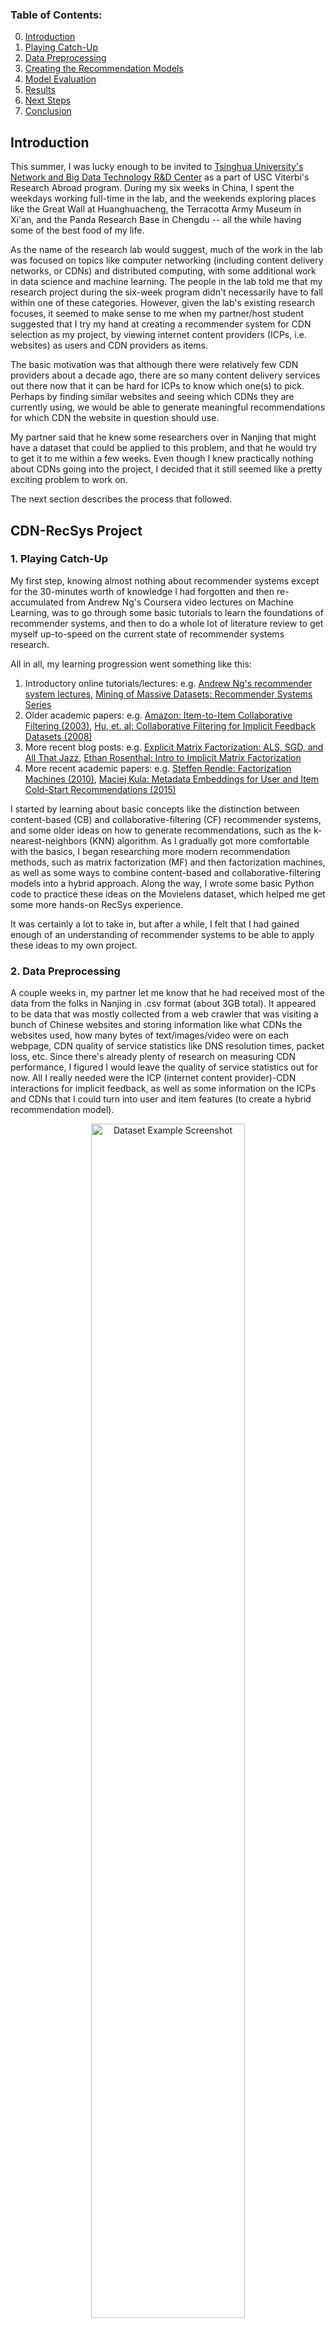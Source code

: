 ### Table of Contents:
<ol start="0">
<li><a href="https://github.com/lucashu1/CDN-RecSys/wiki#introduction">Introduction</a></li>
<li><a href="https://github.com/lucashu1/CDN-RecSys/wiki#1-playing-catch-up">Playing Catch-Up</a></li>
<li><a href="https://github.com/lucashu1/CDN-RecSys/wiki#2-data-preprocessing">Data Preprocessing</a></li>
<li><a href="https://github.com/lucashu1/CDN-RecSys/wiki#3-creating-the-recommendation-models">Creating the Recommendation Models</a></li>
<li><a href="https://github.com/lucashu1/CDN-RecSys/wiki#4-model-evaluation">Model Evaluation</a></li>
<li><a href="https://github.com/lucashu1/CDN-RecSys/wiki#5-results">Results</a></li>
<li><a href="https://github.com/lucashu1/CDN-RecSys/wiki#6-next-steps">Next Steps</a></li>
<li><a href="https://github.com/lucashu1/CDN-RecSys/wiki#conclusion">Conclusion</a></li>
</ol>

## Introduction
This summer, I was lucky enough to be invited to [Tsinghua University's Network and Big Data Technology R&D Center](http://cdn.riit.tsinghua.edu.cn) as a part of USC Viterbi's Research Abroad program. During my six weeks in China, I spent the weekdays working full-time in the lab, and the weekends exploring places like the Great Wall at Huanghuacheng, the Terracotta Army Museum in Xi'an, and the Panda Research Base in Chengdu -- all the while having some of the best food of my life.

As the name of the research lab would suggest, much of the work in the lab was focused on topics like computer networking (including content delivery networks, or CDNs) and distributed computing, with some additional work in data science and machine learning. The people in the lab told me that my research project during the six-week program didn't necessarily have to fall within one of these categories. However, given the lab's existing research focuses, it seemed to make sense to me when my partner/host student suggested that I try my hand at creating a recommender system for CDN selection as my project, by viewing internet content providers (ICPs, i.e. websites) as users and CDN providers as items. 

The basic motivation was that although there were relatively few CDN providers about a decade ago, there are so many content delivery services out there now that it can be hard for ICPs to know which one(s) to pick. Perhaps by finding similar websites and seeing which CDNs they are currently using, we would be able to generate meaningful recommendations for which CDN the website in question should use.

My partner said that he knew some researchers over in Nanjing that might have a dataset that could be applied to this problem, and that he would try to get it to me within a few weeks. Even though I knew practically nothing about CDNs going into the project, I decided that it still seemed like a pretty exciting problem to work on.

The next section describes the process that followed.

## CDN-RecSys Project

### 1. Playing Catch-Up

My first step, knowing almost nothing about recommender systems except for the 30-minutes worth of knowledge I had forgotten and then re-accumulated from Andrew Ng's Coursera video lectures on Machine Learning, was to go through some basic tutorials to learn the foundations of recommender systems, and then to do a whole lot of literature review to get myself up-to-speed on the current state of recommender systems research.

All in all, my learning progression went something like this:
1. Introductory online tutorials/lectures: e.g. [Andrew Ng's recommender system lectures](https://www.youtube.com/watch?v=giIXNoiqO_U), [Mining of Massive Datasets: Recommender Systems Series](https://www.youtube.com/watch?v=1JRrCEgiyHM)
2. Older academic papers: e.g. [Amazon: Item-to-Item Collaborative Filtering (2003)](https://www.cs.umd.edu/~samir/498/Amazon-Recommendations.pdf), [Hu, et. al: Collaborative Filtering for Implicit Feedback Datasets (2008)](http://yifanhu.net/PUB/cf.pdf)
3. More recent blog posts: e.g. [Explicit Matrix Factorization: ALS, SGD, and All That Jazz](https://blog.insightdatascience.com/explicit-matrix-factorization-als-sgd-and-all-that-jazz-b00e4d9b21ea), [Ethan Rosenthal: Intro to Implicit Matrix Factorization](http://blog.ethanrosenthal.com/2016/10/19/implicit-mf-part-1/)
4. More recent academic papers: e.g. [Steffen Rendle: Factorization Machines (2010)](http://www.algo.uni-konstanz.de/members/rendle/pdf/Rendle2010FM.pdf), [Maciej Kula: Metadata Embeddings for User and Item Cold-Start Recommendations (2015)](https://arxiv.org/pdf/1507.08439.pdf)

I started by learning about basic concepts like the distinction between content-based (CB) and collaborative-filtering (CF) recommender systems, and some older ideas on how to generate recommendations, such as the k-nearest-neighbors (KNN) algorithm. As I gradually got more comfortable with the basics, I began researching more modern recommendation methods, such as matrix factorization (MF) and then factorization machines, as well as some ways to combine content-based and collaborative-filtering models into a hybrid approach. Along the way, I wrote some basic Python code to practice these ideas on the Movielens dataset, which helped me get some more hands-on RecSys experience.

It was certainly a lot to take in, but after a while, I felt that I had gained enough of an understanding of recommender systems to be able to apply these ideas to my own project.

### 2. Data Preprocessing

A couple weeks in, my partner let me know that he had received most of the data from the folks in Nanjing in .csv format (about 3GB total). It appeared to be data that was mostly collected from a web crawler that was visiting a bunch of Chinese websites and storing information like what CDNs the websites used, how many bytes of text/images/video were on each webpage, CDN quality of service statistics like DNS resolution times, packet loss, etc. Since there's already plenty of research on measuring CDN performance, I figured I would leave the quality of service statistics out for now. All I really needed were the ICP (internet content provider)-CDN interactions for implicit feedback, as well as some information on the ICPs and CDNs that I could turn into user and item features (to create a hybrid recommendation model).

<p align="center">
<img src="https://github.com/lucashu1/CDN-RecSys/blob/master/dataset_example.png?raw=true" width="70%" align="middle" alt="Dataset Example Screenshot"/>
</p>

With the help of [Pandas](https://pandas.pydata.org) (and Google Translate, since all the documentation for the data was in Chinese), I went through the important data tables and kept track of which ICPs used which CDNs (which I then turned into an implicit feedback interactions matrix), along with some auxiliary information to use as my user/item content features. The features I kept were: 

* For **ICPs** (users): ICP name (unique ID), Industry, Total bytes of text, Total bytes of images, Total bytes of video
* For **CDNs** (items): CDN code (unique ID), CDN type (free/commercial), Number of CDN IP addresses

For the quantitative features (bytes of web content and number of IP addresses), I divided all the ICPs/CDNs into bins based on quartiles, and then used sklearn's DictVectorizer to turn all these features into one-hot encodings. Each ICP/CDN would be represented by an *n*-dimensional binary vector indicating which features were applicable to that ICP/CDN.

In the end, I had an interactions matrix (with ICPs as rows and CDNs as columns), an array of one-hot feature vectors for the ICPs, and another array of one-hot feature vectors for the CDNs. With these preprocessed arrays set up, I was now ready to start building my recommendation model.

### 3. Creating the Recommendation Models

I knew that having to write the code for the recommender systems by hand would have been a huge pain. Thankfully, Maciej Kula, the author of the LightFM hybrid recommendation algorithm whose paper I linked earlier, created a [LightFM Python library](https://github.com/lyst/lightfm) with implementations of his recommendation algorithm built in. Essentially, what the LightFM algorithm does is instead of just learning latent vector representations for each user/item (as is the case in traditional MF-based collaborative filtering), LightFM learns latent vector representations for user/item *metadata* (i.e. features/tags). (You can include unique IDs in the metadata as well if you want to still have some unique component for each user/item.) Then, you get the total representation for a user/item by summing over each of its features' latent vectors. That way, you can augment the core collaborative filtering component with some content-based learning via the user/item feature vectors, making this a hybrid recommendation model. You can think of this like word2vec, but for user/item features instead of for words/phrases.

For example, if you wanted to get a representation for me, Lucas Hu, you'd first learn the latent vectors for "Age: 19", "School: USC", "Gender: Male", "Name: Lucas Hu", and then add those up. In the case of this project, you'd get the representation for an ICP by summing up the latent vectors for its industry, text/image/video bytes data, and unique website name.

The library can also handle basic implicit feedback collaborative filtering models, if you'd prefer to leave out the user/item feature vectors and skip the content-based learning component.

After installing this library, all I really had to do to create my models was to import some classes from the `LightFM` library, create some `LightFM` model objects, and then pass my own data into the built-in `fit()` function. Tweaking stuff like the SGD learning rate, regularization parameters, etc. was as easy as adding in an extra parameter to the model constructor.

Since I wanted to see if adding the ICP and CDN features actually helped generate more useful recommendations, I went ahead and created 4 different recommendation models:

* Pure CF: **No features**
* Hybrid: **ICP features** only
* Hybrid: **CDN features** only
* Hybrid: **All** ICP/CDN features 

The next section will talk about how I evaluated each of these models to find out which one performed the best.

### 4. Model Evaluation

To create an unbiased sample of interactions with which to test the different recommendation models, I had randomly selected 20% of the interactions from the interactions matrix and moved them into a separate `test` array, keeping the remaining 80% in a `train` array (which, as the name suggests, was used to train each of the recommendation models).

I selected two main metrics for evaluating the performance of the models against the test set:
* Precision at k (**p@k**): the fraction of the top-*k* suggestions that turned out to be known positives. (For my project, I picked k=5 because 5 is less than 6 but bigger than 4.)
* AUROC (**AUC** score): the probability that if we randomly draw a positive and a negative sample, our model will rank the positive sample above the negative one

For each of the 4 models, I then used [scikit-optimize](https://scikit-optimize.github.io) to run a smart hyperparameter search to get the best `test` p@5 possible. (Scikit-optimize's Bayesian optimization approach turned out to be way more efficient than a plain grid search.) I then compared the optimal p@5 scores between each model to see which model performed the best. This would also tell me how much of a performance boost I could get by adding each group of features (ICP or CDN) to the base model (pure CF).

Finally, I went back and analyzed the train-test split to see which `test` users were warm-start (i.e. already had some interactions in the training set) and which `test` users were cold-start (i.e. no interactions in the training set/completely new to the model), and then used this information to further split the `test` array into separate `test_warm` and `test_cold` interactions matrices. This would allow me to later see how the recommendations model did in both warm-start and cold-start scenarios. (Typically, cold-start scenarios are much more difficult for collaborative filtering models to tackle, since they rely heavily on user behavior to generate predictions.)

### 5. Results

When all was said and done, and the scikit-optimize commands had all finished doing their thing, here are the optimal overall test p@5 scores that I got for each model:

* No features (pure CF): 0.157105
* ICP features only: **0.158713** (top score)
* CDN features only: 0.157105
* All ICP/CDN features: 0.157641

There are a couple key takeaways here. First, notice that the CDN features provided **zero** performance boost to the pure CF model. In fact, when we remove the CDN features from the all-features model, we actually see a sizable **increase** in performance! That probably means that I didn't do a very good job on my part of selecting characteristic features for the CDNs, or simply that there wasn't much of a pattern at all within the CDN features, which would make them more empty noise than anything else.

It was reassuring to see, however, that adding the ICP features to the model did indeed produce a noticeable increase in overall performance from the base model. This means that the ICP features I selected were adding some valuable information to the model, and helping the model generate more meaningful CDN recommendations based on the website characteristics in a variety of test cases.

<p align="center">
<img src="https://github.com/lucashu1/CDN-RecSys/blob/master/icp_features_only.png?raw=true" alt="ICP Features Only Learning Curve" width="70%"/>
</p>

The biggest benefit to adding the ICP features, however, turned out to be in the **cold-start** scenario. After finding that the ICP-features-only model performed best out of the four models I tested, I went ahead and evaluated its performance more in-depth using the separate warm-start and cold-start test interaction matrices I had mentioned earlier. I found that in the warm-start case, adding the ICP features to the base model produced only a tiny increase in p@5 performance (from 0.159833 to 0.160669). In the cold-start scenarios, though, adding the ICP features increased the model's p@5 from 0.152239 to 0.155224, for a more significant performance boost of 2%. (I know, still a pretty small boost -- but better than nothing, right?)

This result was somewhat expected because in the cold-start case, in which the recommender system doesn't know anything about the user's behavior, all the collaborative filtering algorithm can really do is simply suggest the most popular items to that user, which may or may not result in helpful recommendations. If we factor in the user's metadata/features, however, we allow the model to use those features to find similar users, and then use those similar users' purchasing decisions to generate more personalized recommendations for the new user.

This means that even if you're a new user, the model will be able to do more than simply show you a New York Times best seller list. (I wonder what's topping "Hardcover Fiction" these days?)

### 6. Potential Next Steps

If I had more time, I would want to do some extra feature engineering to see if I could pull some meaningful CDN features from the raw data. Perhaps I just transformed the current data wrong; perhaps I need to consider completely different data altogether. Either way, it'd be nice to see some performance jump from adding in features to help characterize each CDN provider.

I would also want to see if different models could perform any better than LightFM did in this case. It's possible that creating a more customized CDN-recommendation model that takes CDN performance (e.g. latency, reliability, DNS resolve times, etc.) into account may perform better in the real world than my naive implicit feedback approach. Deep learning seems to all the rage these days, too, so maybe it would be possible to use deep learning to create a new recommendation model as [many others seem to have already done](http://bdsc.lab.uic.edu/docs/survey-critique-deep.pdf).

Finally, and most importantly, I would want to acquire some **more data** before turning this into a more finalized project, or even an academic paper. The current dataset included about 2,000 unique ICPs and only 40 unique CDNs: likely not enough information to be all that helpful in the real world. Since the researchers in Nanjing who collected the data that I used seemed to have used some sort of web crawler to navigate around the Chinese internet, perhaps it would be possible to do something similar for the worldwide web, and not just within China. The head professor of the lab, Prof. Yin Hao, seemed to think that collecting data from the U.S., which has many more CDNs services available, would produce a lot more meaningful results.

## Conclusion

I recognize that this project, as well as my own understanding of recommender systems, still has a ways to go -- but viewed in terms of a learning experience, keeping in mind that I knew almost nothing about recommender systems my first day in the program, I feel that it's been pretty amazing. (It's also exposed me to a lot of other really cool concepts like latent vector representations, which makes me want to learn a lot more about ideas like word2vec.) 

I'm still not completely sure if I'll continue to work on this project in the future; but either way, I think it's been great in terms of preparing me to work on more professional research projects. All in all, not a bad first step!
